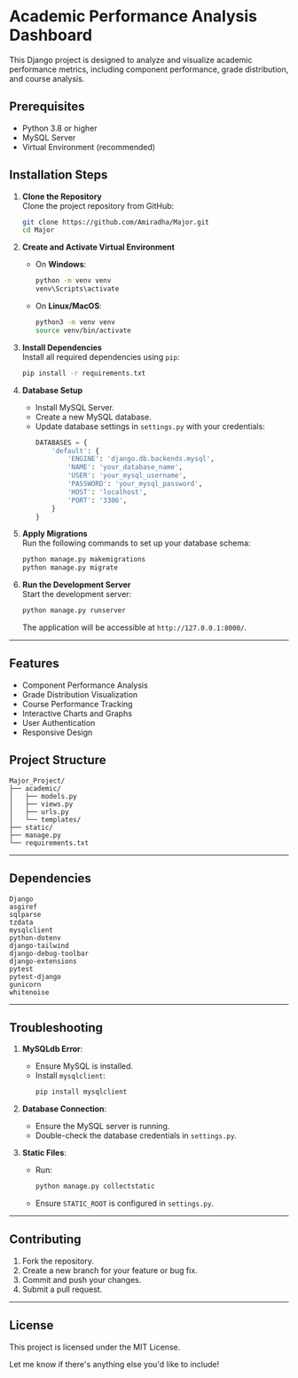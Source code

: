 
# Academic Performance Analysis Dashboard

This Django project is designed to analyze and visualize academic performance metrics, including component performance, grade distribution, and course analysis.

## Prerequisites

- Python 3.8 or higher
- MySQL Server
- Virtual Environment (recommended)

## Installation Steps

1. **Clone the Repository**  
   Clone the project repository from GitHub:
   ```bash
   git clone https://github.com/Amiradha/Major.git
   cd Major
   ```

2. **Create and Activate Virtual Environment**  
   - On **Windows**:
     ```bash
     python -m venv venv
     venv\Scripts\activate
     ```
   - On **Linux/MacOS**:
     ```bash
     python3 -m venv venv
     source venv/bin/activate
     ```

3. **Install Dependencies**  
   Install all required dependencies using `pip`:
   ```bash
   pip install -r requirements.txt
   ```

4. **Database Setup**  
   - Install MySQL Server.
   - Create a new MySQL database.
   - Update database settings in `settings.py` with your credentials:
     ```python
     DATABASES = {
         'default': {
             'ENGINE': 'django.db.backends.mysql',
             'NAME': 'your_database_name',
             'USER': 'your_mysql_username',
             'PASSWORD': 'your_mysql_password',
             'HOST': 'localhost',
             'PORT': '3306',
         }
     }
     ```

5. **Apply Migrations**  
   Run the following commands to set up your database schema:
   ```bash
   python manage.py makemigrations
   python manage.py migrate
   ```

6. **Run the Development Server**  
   Start the development server:
   ```bash
   python manage.py runserver
   ```
   The application will be accessible at `http://127.0.0.1:8000/`.

---

## Features

- Component Performance Analysis
- Grade Distribution Visualization
- Course Performance Tracking
- Interactive Charts and Graphs
- User Authentication
- Responsive Design

## Project Structure

```
Major_Project/
├── academic/
│   ├── models.py
│   ├── views.py
│   ├── urls.py
│   └── templates/
├── static/
├── manage.py
└── requirements.txt
```

---

## Dependencies

```
Django
asgiref
sqlparse
tzdata
mysqlclient
python-dotenv
django-tailwind
django-debug-toolbar
django-extensions
pytest
pytest-django
gunicorn
whitenoise
```

---

## Troubleshooting

1. **MySQLdb Error**:
   - Ensure MySQL is installed.
   - Install `mysqlclient`:
     ```bash
     pip install mysqlclient
     ```

2. **Database Connection**:
   - Ensure the MySQL server is running.
   - Double-check the database credentials in `settings.py`.

3. **Static Files**:
   - Run:
     ```bash
     python manage.py collectstatic
     ```
   - Ensure `STATIC_ROOT` is configured in `settings.py`.

---

## Contributing

1. Fork the repository.
2. Create a new branch for your feature or bug fix.
3. Commit and push your changes.
4. Submit a pull request.

---

## License

This project is licensed under the MIT License.

Let me know if there's anything else you'd like to include!
